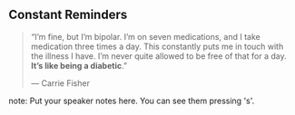 ##  Constant Reminders

> “I’m fine, but I’m bipolar. I’m on seven medications, and I take
> medication three times a day. This constantly puts me in touch with
> the illness I have. I’m never quite allowed to be free of that for a
> day. **It’s like being a diabetic**.”
>
> &mdash; Carrie Fisher


note:
    Put your speaker notes here.
    You can see them pressing 's'.
